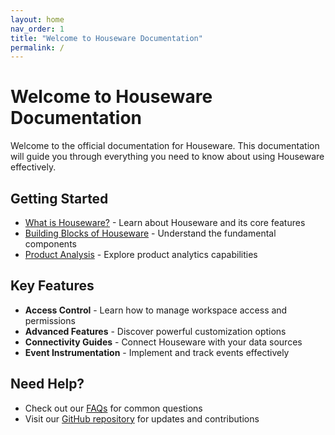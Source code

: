 ```yaml
---
layout: home
nav_order: 1
title: "Welcome to Houseware Documentation"
permalink: /
---
```


# Welcome to Houseware Documentation

Welcome to the official documentation for Houseware. This documentation will guide you through everything you need to know about using Houseware effectively.

## Getting Started

- [What is Houseware?](https://ayerajath.github.io/houseware-docs-export/docs/Overview/what-is-houseware-1) - Learn about Houseware and its core features
- [Building Blocks of Houseware](https://ayerajath.github.io/houseware-docs-export/docs/Product%20Quickstart/building-blocks-of-houseware) - Understand the fundamental components
- [Product Analysis](https://ayerajath.github.io/houseware-docs-export/docs/Product%20Analysis/trends) - Explore product analytics capabilities

## Key Features

- **Access Control** - Learn how to manage workspace access and permissions
- **Advanced Features** - Discover powerful customization options
- **Connectivity Guides** - Connect Houseware with your data sources
- **Event Instrumentation** - Implement and track events effectively

## Need Help?

- Check out our [FAQs](https://ayerajath.github.io/houseware-docs-export/docs/FAQs/houseware-vs-amplitude-vs-mixpanel) for common questions
- Visit our [GitHub repository](@https://github.com/houseware/houseware-docs-export) for updates and contributions 